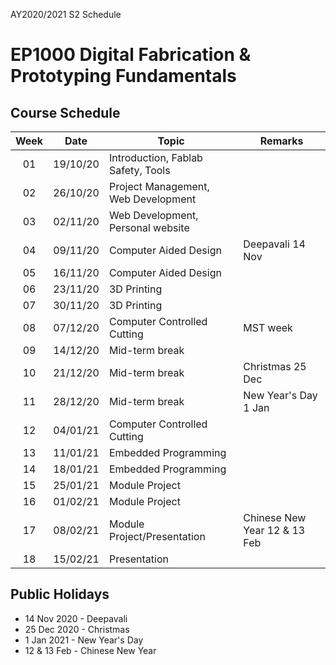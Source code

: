 AY2020/2021 S2 Schedule

# EP1000 Digital Fabrication & Prototyping Fundamentals
## Course Schedule

| Week | Date | Topic | Remarks |
|:----:|:----:|-------|---------|
| 01 | 19/10/20 | Introduction, Fablab Safety, Tools |
| 02 | 26/10/20 | Project Management, Web Development | 
| 03 | 02/11/20 | Web Development, Personal website |
| 04 | 09/11/20 | Computer Aided Design | Deepavali 14 Nov |
| 05 | 16/11/20 | Computer Aided Design |
| 06 | 23/11/20 | 3D Printing |
| 07 | 30/11/20 | 3D Printing |
| 08 | 07/12/20 | Computer Controlled Cutting | MST week |
| 09 | 14/12/20 | Mid-term break |
| 10 | 21/12/20 | Mid-term break | Christmas 25 Dec |
| 11 | 28/12/20 | Mid-term break | New Year's Day 1 Jan |
| 12 | 04/01/21 | Computer Controlled Cutting |
| 13 | 11/01/21 | Embedded Programming |
| 14 | 18/01/21 | Embedded Programming |
| 15 | 25/01/21 | Module Project |
| 16 | 01/02/21 | Module Project | 
| 17 | 08/02/21 | Module Project/Presentation | Chinese New Year 12 & 13 Feb |
| 18 | 15/02/21 | Presentation |

## Public Holidays
* 14 Nov 2020 - Deepavali
* 25 Dec 2020 - Christmas
* 1 Jan 2021 - New Year's Day
* 12 & 13 Feb - Chinese New Year